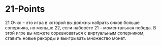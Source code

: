 # 21-Points
21  Очко  –  это  игра  в  которой  вы  должны  набрать  очков  больше соперника, но меньше 22, если наберёте 21  –  моментальная победа.  В этой  игре  вы  можете   соревноваться   с   виртуальным   соперником,  ставить  новые рекорды  и  выигрывать  множество монет.  

